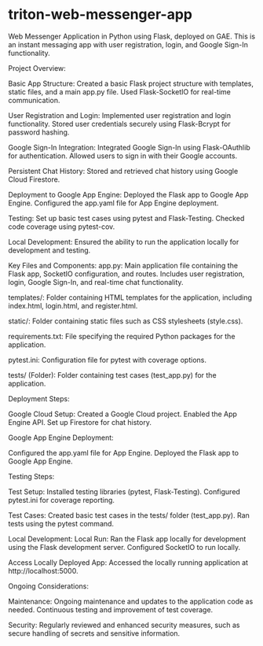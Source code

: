 # triton-web-messenger-app
Web Messenger Application in Python using Flask, deployed on GAE. This is an instant messaging app with user registration, login, and Google Sign-In functionality.

Project Overview:

Basic App Structure:
Created a basic Flask project structure with templates, static files, and a main app.py file.
Used Flask-SocketIO for real-time communication.

User Registration and Login:
Implemented user registration and login functionality.
Stored user credentials securely using Flask-Bcrypt for password hashing.

Google Sign-In Integration:
Integrated Google Sign-In using Flask-OAuthlib for authentication.
Allowed users to sign in with their Google accounts.

Persistent Chat History:
Stored and retrieved chat history using Google Cloud Firestore.

Deployment to Google App Engine:
Deployed the Flask app to Google App Engine.
Configured the app.yaml file for App Engine deployment.

Testing:
Set up basic test cases using pytest and Flask-Testing.
Checked code coverage using pytest-cov.

Local Development:
Ensured the ability to run the application locally for development and testing.

Key Files and Components:
app.py:
Main application file containing the Flask app, SocketIO configuration, and routes.
Includes user registration, login, Google Sign-In, and real-time chat functionality.

templates/:
Folder containing HTML templates for the application, including index.html, login.html, and register.html.

static/:
Folder containing static files such as CSS stylesheets (style.css).

requirements.txt:
File specifying the required Python packages for the application.

pytest.ini:
Configuration file for pytest with coverage options.

tests/ (Folder):
Folder containing test cases (test_app.py) for the application.

Deployment Steps:

Google Cloud Setup:
Created a Google Cloud project.
Enabled the App Engine API.
Set up Firestore for chat history.

Google App Engine Deployment:

Configured the app.yaml file for App Engine.
Deployed the Flask app to Google App Engine.

Testing Steps:

Test Setup:
Installed testing libraries (pytest, Flask-Testing).
Configured pytest.ini for coverage reporting.

Test Cases:
Created basic test cases in the tests/ folder (test_app.py).
Ran tests using the pytest command.

Local Development:
Local Run:
Ran the Flask app locally for development using the Flask development server.
Configured SocketIO to run locally.

Access Locally Deployed App:
Accessed the locally running application at http://localhost:5000.

Ongoing Considerations:

Maintenance:
Ongoing maintenance and updates to the application code as needed.
Continuous testing and improvement of test coverage.

Security:
Regularly reviewed and enhanced security measures, such as secure handling of secrets and sensitive information.
